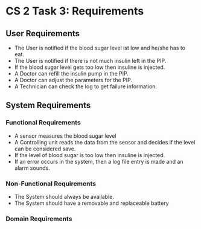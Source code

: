 # CS 2 Task 3: Requirements

## User Requirements
 - The User is notified if the blood sugar level ist low and he/she has to eat.
 - The User is notified if there is not much insulin left in the PIP.
 - If the blood sugar level gets too low then insuline is injected.
 - A Doctor can refill the insulin pump in the PIP.
 - A Doctor can adjust the parameters for the PIP.
 - A Technician can check the log to get failure information.

## System Requirements
### Functional Requirements
 - A sensor measures the blood sugar level
 - A Controlling unit reads the data from the sensor and decides if the level can be considered save.
 - If the level of blood sugar is too low then insuline is injected.
 - If an error occurs in the system, then a log file entry is made and an alarm sounds.
### Non-Functional Requirements
 - The System should always be available.
 - The System should have a removable and replaceable battery
### Domain Requirements
